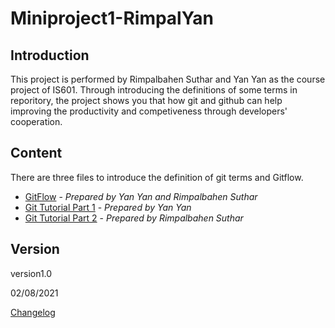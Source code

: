 # Miniproject1-RimpalYan

## **Introduction**

This project is performed by Rimpalbahen Suthar and Yan Yan as the course project of IS601. Through introducing the definitions of some terms in reporitory, the project shows you that how git and github can help improving the productivity and competiveness through developers' cooperation.

## **Content**

There are three files to introduce the definition of git terms and Gitflow.

- [GitFlow](/Gitflow.md) - _Prepared by Yan Yan and Rimpalbahen Suthar_
- [Git Tutorial Part 1](/GitTutorialPart1.md) - _Prepared by Yan Yan_
- [Git Tutorial Part 2](/GitTutorialPart2.md) - _Prepared by Rimpalbahen Suthar_


## **Version**
version1.0 

02/08/2021

[Changelog](Changelog.md)



